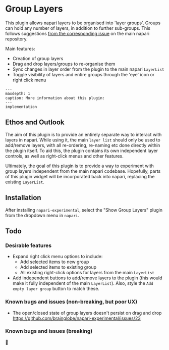 # Group Layers

This plugin allows [napari](https://github.com/napari/napari) layers to be organised into 'layer groups'.
Groups can hold any number of layers, in addition to further sub-groups.
This follows suggestions [from the corresponding issue](https://github.com/napari/napari/issues/6345) on the main napari repository.

Main features:

- Creation of group layers
- Drag and drop layers/groups to re-organise them
- Sync changes in layer order from the plugin to the main napari `LayerList`
- Toggle visibility of layers and entire groups through the 'eye' icon or right click menu

```{toctree}
---
maxdepth: 1
caption: More information about this plugin:
---
implementation
```

## Ethos and Outlook

The aim of this plugin is to provide an entirely separate way to interact with layers in napari.
While using it, the main `layer list` should only be used to add/remove layers, with all re-ordering, re-naming etc done directly within the plugin itself.
To aid this, the plugin contains its own independent layer controls, as well as right-click menus and other features.

Ultimately, the goal of this plugin is to provide a way to experiment with group layers independent from the main napari codebase.
Hopefully, parts of this plugin widget will be incorporated back into napari, replacing the existing `LayerList`.

## Installation

After installing `napari-experimental`, select the "Show Group Layers" plugin from the dropdown menu in `napari`.

## Todo

### Desirable features

- Expand right click menu options to include:
  - Add selected items to new group
  - Add selected items to existing group
  - All existing right-click options for layers from the main `LayerList`
- Add independent buttons to add/remove layers to the plugin (this would make it fully independent of the main `LayerList`). Also, style the `Add empty layer group` button to match these.

### Known bugs and issues (non-breaking, but poor UX)

- The open/closed state of group layers doesn't persist on drag and drop <https://github.com/brainglobe/napari-experimental/issues/23>

### Known bugs and issues (breaking)

:partying_face:
